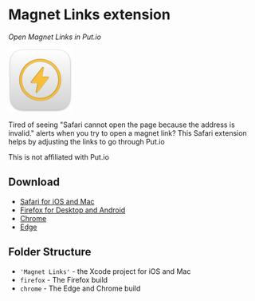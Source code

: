 # Magnet Links extension

_Open Magnet Links in Put.io_

![icon][icon]

Tired of seeing "Safari cannot open the page because the address is invalid." alerts when you try to open a magnet link? This Safari extension helps by adjusting the links to go through Put.io

This is not affiliated with Put.io


## Download

- [Safari for iOS and Mac](https://apps.apple.com/us/app/magnet-links/id1598258908)
- [Firefox for Desktop and Android](https://addons.mozilla.org/addon/magnet-links/)
- [Chrome](https://chrome.google.com/webstore/detail/fkioalmkhgkhojppkapnidbnaecnnkfo)
- [Edge](https://microsoftedge.microsoft.com/addons/detail/bmdmgkgpnjgmgcpmgnphgihlekjgnapf)


## Folder Structure

- `'Magnet Links'` - the Xcode project for iOS and Mac
- `firefox` - The Firefox build
- `chrome` - The Edge and Chrome build


[icon]: https://github.com/girlfriend-technology/magnet-links-extension/raw/main/Magnet%20Links/Shared%20(Extension)/Resources/images/icon-128.png "App Icon"
